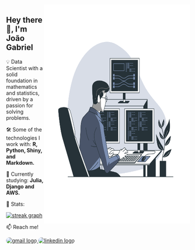<img src="logo.svg" min-width="400px" max-width="400px" width="400px" align="right" height="600px">

<h2 align="left">Hey there 👋, I'm João Gabriel</h2>

💡 Data Scientist with a solid foundation in mathematics and statistics, driven by a passion for solving problems.

<p align="left">
  🛠️  Some of the technologies I work with: <strong>R, Python, Shiny, and Markdown.</strong>
</p>

<p align="left">
  🌱 Currently studying: <strong>Julia, Django and AWS.</strong>
</p>

<p align="left">
  <p align="left"> 🚀 Stats: </p>
   <a href="https://github.com/jgoliv">
    <img src="https://streak-stats.demolab.com?user=jgoliv&locale=en&mode=daily&theme=dracula&hide_border=false&border_radius=5&order=3" height="150" alt="streak graph" />
    <!-- <img src="https://github-readme-stats.vercel.app/api/top-langs?username=jgoliv&locale=en&hide_title=false&layout=compact&card_width=320&langs_count=5&theme=onedark&hide_border=false" height="150" alt="languages graph"/> -->
  </a>
</p>

<p align="left">
  <p align="left"> 📫 Reach me! </p>
  <a href="mailto:jgolivjesus@gmail.com">
    <img src="https://img.shields.io/badge/Gmail-D14836?style=flat&logo=gmail&logoColor=white" height="30" alt="gmail logo" style="border-radius: 15px;"/>
  </a>
  <a href="https://www.linkedin.com/in/joão-gabriel-oliveira-jesus">
    <img src="https://img.shields.io/badge/LinkedIn-0077B5?style=flat&logo=linkedin&logoColor=white" height="30" alt="linkedin logo" style="border-radius: 15px;"/>
  </a>
</p>
